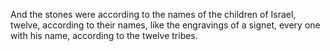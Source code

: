 And the stones were according to the names of the children of Israel, twelve, according to their names, like the engravings of a signet, every one with his name, according to the twelve tribes.
